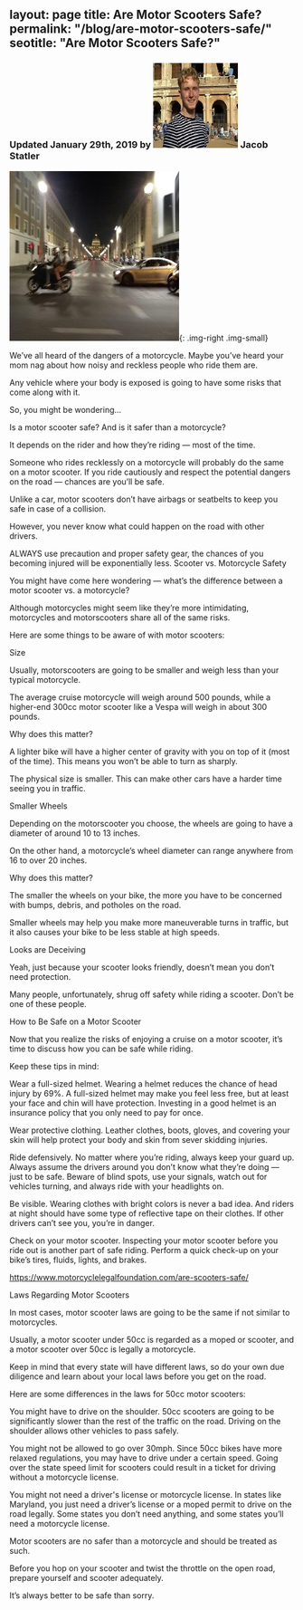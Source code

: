 layout: page
title: Are Motor Scooters Safe?
permalink: "/blog/are-motor-scooters-safe/"
seotitle: "Are Motor Scooters Safe?"
---

<h3 class="page-subtitle">
	Updated January 29th, 2019 by 
	<img src="/img/profile/headshot.jpg" class="circle" alt="Headshot">
	Jacob Statler
</h3>

![Are Motor Scooters Safe?](/img/blog/romescooter300.jpg){: .img-right .img-small}

We’ve all heard of the dangers of a motorcycle. Maybe you’ve heard your mom nag about how noisy and reckless people who ride them are.

Any vehicle where your body is exposed is going to have some risks that come along with it.

So, you might be wondering…

Is a motor scooter safe? And is it safer than a motorcycle?

It depends on the rider and how they’re riding — most of the time. 

Someone who rides recklessly on a motorcycle will probably do the same on a motor scooter. If you ride cautiously and respect the potential dangers on the road — chances are you’ll be safe.

Unlike a car, motor scooters don’t have airbags or seatbelts to keep you safe in case of a collision.

However, you never know what could happen on the road with other drivers.

ALWAYS use precaution and proper safety gear, the chances of you becoming injured will be exponentially less.
Scooter vs. Motorcycle Safety 

You might have come here wondering — what’s the difference between a motor scooter vs. a motorcycle?

Although motorcycles might seem like they’re more intimidating, motorcycles and motorscooters share all of the same risks.

Here are some things to be aware of with motor scooters:

Size

 Usually, motorscooters are going to be smaller and weigh less than your typical motorcycle. 

The average cruise motorcycle will weigh around 500 pounds, while a higher-end 300cc motor scooter like a Vespa will weigh in about 300 pounds.

Why does this matter?

 A lighter bike will have a higher center of gravity with you on top of it (most of the time). This means you won’t be able to turn as sharply.

The physical size is smaller. This can make other cars have a harder time seeing you in traffic.

Smaller Wheels

Depending on the motorscooter you choose, the wheels are going to have a diameter of around 10 to 13 inches.

On the other hand, a motorcycle’s wheel diameter can range anywhere from 16 to over 20 inches.

Why does this matter?

The smaller the wheels on your bike, the more you have to be concerned with bumps, debris, and potholes on the road.

Smaller wheels may help you make more maneuverable turns in traffic, but it also causes your bike to be less stable at high speeds.

Looks are Deceiving 

Yeah, just because your scooter looks friendly, doesn’t mean you don’t need protection.

Many people, unfortunately, shrug off safety while riding a scooter. Don’t be one of these people.

How to Be Safe on a Motor Scooter

Now that you realize the risks of enjoying a cruise on a motor scooter, it’s time to discuss how you can be safe while riding.

Keep these tips in mind:

Wear a full-sized helmet. Wearing a helmet reduces the chance of head injury by 69%. A full-sized helmet may make you feel less free, but at least your face and chin will have protection. Investing in a good helmet is an insurance policy that you only need to pay for once. 

Wear protective clothing. Leather clothes, boots, gloves, and covering your skin will help protect your body and skin from sever skidding injuries.

Ride defensively. No matter where you’re riding, always keep your guard up. Always assume the drivers around you don’t know what they’re doing — just to be safe. Beware of blind spots, use your signals, watch out for vehicles turning, and always ride with your headlights on.

Be visible. Wearing clothes with bright colors is never a bad idea. And riders at night should have some type of reflective tape on their clothes. If other drivers can’t see you, you’re in danger.

Check on your motor scooter. Inspecting your motor scooter before you ride out is another part of safe riding. Perform a quick check-up on your bike’s tires, fluids, lights, and brakes.


https://www.motorcyclelegalfoundation.com/are-scooters-safe/

Laws Regarding Motor Scooters

In most cases, motor scooter laws are going to be the same if not similar to motorcycles.

Usually, a motor scooter under 50cc is regarded as a moped or scooter, and a motor scooter over 50cc is legally a motorcycle.

Keep in mind that every state will have different laws, so do your own due diligence and learn about your local laws before you get on the road.

Here are some differences in the laws for 50cc motor scooters:

You might have to drive on the shoulder. 50cc scooters are going to be significantly slower than the rest of the traffic on the road. Driving on the shoulder allows other vehicles to pass safely.

You might not be allowed to go over 30mph. Since 50cc bikes have more relaxed regulations, you may have to drive under a certain speed. Going over the state speed limit for scooters could result in a ticket for driving without a motorcycle license.

You might not need a driver's license or motorcycle license. In states like Maryland, you just need a driver’s license or a moped permit to drive on the road legally. Some states you don’t need anything, and some states you’ll need a motorcycle license.


Motor scooters are no safer than a motorcycle and should be treated as such.

Before you hop on your scooter and twist the throttle on the open road, prepare yourself and scooter adequately.

It’s always better to be safe than sorry.

